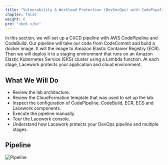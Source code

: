 ```yaml
---
title: "Vulnerability & Workload Protection (DevSecOps) with CodePipeline, CodeBuild, ECR & ECS"
chapter: false
weight: 6
pre: "<b>6 </b>"
---
```


In this section, we will set up a CI/CD pipeline with AWS CodePipeline and CodeBuild. Our pipeline will take our code from CodeCommit and build a docker image. It will the image to Amazon Elastic Container Registry (ECR). Then we will deploy it to a staging environment that runs on an Amazon Elastic Kubernetes Service (EKS) cluster using a Lambda function. At each stage, Lacework protects your application and cloud environment.

## What We Will Do

* Review the lab architecture.
* Review the CloudFormation template that was used to set up the lab.
* Inspect the configuration of CodePipeline, CodeBuild, ECR, ECS and Lacework components.
* Execute the pipeline manually.
* Tour the Lacework console.
* Understand how Lacework protects your DevOps pipeline and multiple stages.

## Pipeline
![Pipeline](/images/pipeline-ecs.png)
